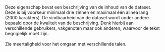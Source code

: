 Deze eigenschap bevat een beschrijving van de inhoud van de dataset. Deze is bij voorkeur minimaal drie zinnen en maximaal één alinea lang (2000 karakters). De vindbaarheid van de dataset wordt onder andere bepaald door de kwaliteit van de beschrijving. Denk hierbij aan verschillende gebruikers, vakgenoten maar ook anderen, waarvoor de tekst begrijpelijk moet zijn.
<br/>
<br/>
Zie meertaligheid voor het omgaan met verschillende talen.
